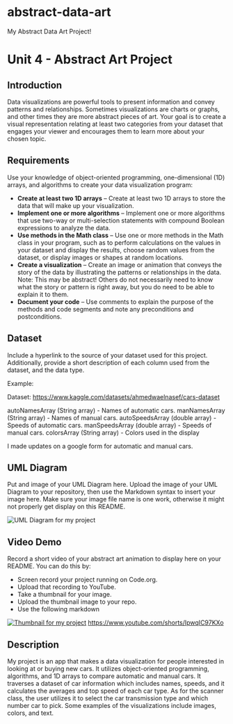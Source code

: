 # abstract-data-art
My Abstract Data Art Project!
# Unit 4 - Abstract Art Project

## Introduction

Data visualizations are powerful tools to present information and convey patterns and relationships. Sometimes visualizations are charts or graphs, and other times they are more abstract pieces of art. Your goal is to create a visual representation relating at least two categories from your dataset that engages your viewer and encourages them to learn more about your chosen topic.

## Requirements

Use your knowledge of object-oriented programming, one-dimensional (1D) arrays, and algorithms to create your data visualization program:

- **Create at least two 1D arrays** – Create at least two 1D arrays to store the data that will make up your visualization.
- **Implement one or more algorithms** – Implement one or more algorithms that use two-way or multi-selection statements with compound Boolean expressions to analyze the data.
- **Use methods in the Math class** – Use one or more methods in the Math class in your program, such as to perform calculations on the values in your dataset and display the results, choose random values from the dataset, or display images or shapes at random locations.
- **Create a visualization** – Create an image or animation that conveys the story of the data by illustrating the patterns or relationships in the data.
  Note: This may be abstract! Others do not necessarily need to know what the story or pattern is right away, but you do need to be able to explain it to them.
- **Document your code** – Use comments to explain the purpose of the methods and code segments and note any preconditions and postconditions.

## Dataset

Include a hyperlink to the source of your dataset used for this project. Additionally, provide a short description of each column used from the dataset, and the data type.

Example:


Dataset: https://www.kaggle.com/datasets/ahmedwaelnasef/cars-dataset

autoNamesArray (String array) - Names of automatic cars.
manNamesArray (String array) - Names of manual cars.
autoSpeedsArray (double array) - Speeds of automatic cars.
manSpeedsArray (double array) - Speeds of manual cars.
colorsArray (String array) - Colors used in the display

I made updates on a google form for automatic and manual cars.

## UML Diagram

Put and image of your UML Diagram here. Upload the image of your UML Diagram to your repository, then use the Markdown syntax to insert your image here. Make sure your image file name is one work, otherwise it might not properly get display on this README.

![UML Diagram for my project](umlAbstract.png)

## Video Demo

Record a short video of your abstract art animation to display here on your README. You can do this by:

- Screen record your project running on Code.org.
- Upload that recording to YouTube.
- Take a thumbnail for your image.
- Upload the thumbnail image to your repo.
- Use the following markdown

[![Thumbnail for my project](nameOfThumbnail.png)](youtube-URL-here)
https://www.youtube.com/shorts/IpwqIC97KXo
## Description

My project is an app that makes a data visualization for people interested in looking at or buying new cars. It utilizes object-oriented programming, algorithms, and 1D arrays to compare automatic and manual cars. It traverses a dataset of car information which includes names, speeds, and it calculates the averages and top speed of each car type. As for the scanner class, the user utilizes it to select the car transmission type and which number car to pick. Some examples of the visualizations include images, colors, and text.
